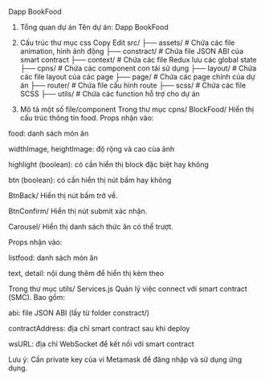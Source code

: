 Dapp BookFood
1. Tổng quan dự án
Tên dự án: Dapp BookFood

2. Cấu trúc thư mục
css
Copy
Edit
src/
├── assets/        # Chứa các file animation, hình ảnh động
├── constract/     # Chứa file JSON ABI của smart contract
├── context/       # Chứa các file Redux lưu các global state
├── cpns/          # Chứa các component con tái sử dụng
├── layout/        # Chứa các file layout của các page
├── page/          # Chứa các page chính của dự án
├── router/        # Chứa file cấu hình route
├── scss/          # Chứa các file SCSS
├── utils/         # Chứa các function hỗ trợ cho dự án
3. Mô tả một số file/component
Trong thư mục cpns/
BlockFood/
Hiển thị cấu trúc thông tin food.
Props nhận vào:

food: danh sách món ăn

widthImage, heightImage: độ rộng và cao của ảnh

highlight (boolean): có cần hiển thị block đặc biệt hay không

btn (boolean): có cần hiển thị nút bấm hay không

BtnBack/
Hiển thị nút bấm trở về.

BtnConfirm/
Hiển thị nút submit xác nhận.

Carousel/
Hiển thị danh sách thức ăn có thể trượt.

Props nhận vào:

listfood: danh sách món ăn

text, detail: nội dung thêm để hiển thị kèm theo

Trong thư mục utils/
Services.js
Quản lý việc connect với smart contract (SMC).
Bao gồm:

abi: file JSON ABI (lấy từ folder constract/)

contractAddress: địa chỉ smart contract sau khi deploy

wsURL: địa chỉ WebSocket để kết nối với smart contract

Lưu ý:
Cần private key của ví Metamask để đăng nhập và sử dụng ứng dụng.
